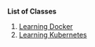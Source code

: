 **List of Classes**
1. [Learning Docker](https://www.linkedin.com/learning/learning-docker-2018/what-is-docker)
2. [Learning Kubernetes](https://www.linkedin.com/learning/learning-kubernetes/)
